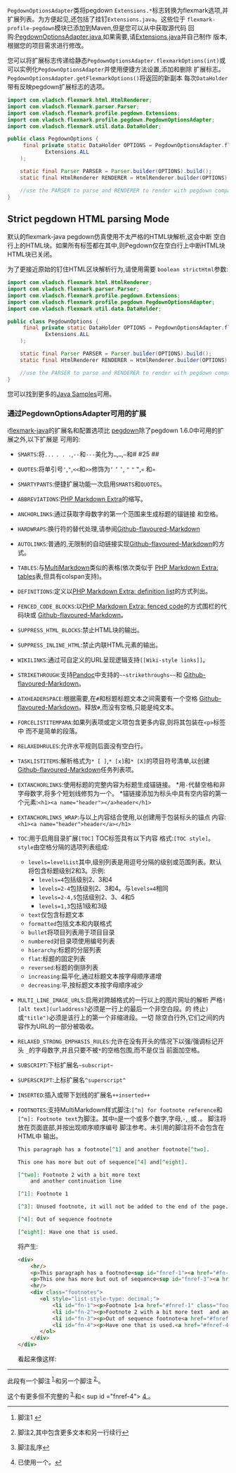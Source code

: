 
`PegdownOptionsAdapter`类将pegdown `Extensions.*`标志转换为flexmark选项,并
扩展列表。为方便起见,还包括了挂钉`Extensions.java`。这些位于
`flexmark-profile-pegdown`模块已添加到Maven,但是您可以从中获取源代码
回购:[PegdownOptionsAdapter.java],如果需要,请[Extensions.java]并自己制作
版本,根据您的项目需求进行修改。

您可以将扩展标志传递给静态`PegdownOptionsAdapter.flexmarkOptions(int)`或
可以实例化`PegdownOptionsAdapter`并使用便捷方法设置,添加和删除
扩展标志。`PegdownOptionsAdapter.getFlexmarkOptions()`将返回的新副本
每次`DataHolder`带有反映pegdown扩展标志的选项。

```java
import com.vladsch.flexmark.html.HtmlRenderer;
import com.vladsch.flexmark.parser.Parser;
import com.vladsch.flexmark.profile.pegdown.Extensions;
import com.vladsch.flexmark.profile.pegdown.PegdownOptionsAdapter;
import com.vladsch.flexmark.util.data.DataHolder;

public class PegdownOptions {
     final private static DataHolder OPTIONS = PegdownOptionsAdapter.flexmarkOptions(
            Extensions.ALL
    );

    static final Parser PARSER = Parser.builder(OPTIONS).build();
    static final HtmlRenderer RENDERER = HtmlRenderer.builder(OPTIONS).build();

    //use the PARSER to parse and RENDERER to render with pegdown compatibility
}
```

## Strict pegdown HTML parsing Mode

默认的flexmark-java pegdown仿真使用不太严格的HTML块解析,这会中断
空白行上的HTML块。如果所有标签都在其中,则Pegdown仅在空白行上中断HTML块
HTML块已关闭。

为了更接近原始的钉住HTML区块解析行为,请使用需要
`boolean strictHtml`参数:

```java
import com.vladsch.flexmark.html.HtmlRenderer;
import com.vladsch.flexmark.parser.Parser;
import com.vladsch.flexmark.profile.pegdown.Extensions;
import com.vladsch.flexmark.profile.pegdown.PegdownOptionsAdapter;
import com.vladsch.flexmark.util.data.DataHolder;

public class PegdownOptions {
     final private static DataHolder OPTIONS = PegdownOptionsAdapter.flexmarkOptions(true,
            Extensions.ALL
    );

    static final Parser PARSER = Parser.builder(OPTIONS).build();
    static final HtmlRenderer RENDERER = HtmlRenderer.builder(OPTIONS).build();

    //use the PARSER to parse and RENDERER to render with pegdown compatibility
}
```

您可以找到更多的[Java Samples]可用。

### 通过PegdownOptionsAdapter可用的扩展

:information_source:[flexmark-java]的扩展名和配置选项比
[pegdown]除了pegdown 1.6.0中可用的扩展之外,以下扩展是
可用的:

* `SMARTS`:将`...` `. . .`,`--`和`---`美化为`…`,`…`,`–`和# #25 ##
* `QUOTES`:将单引号`'`,`"`,`<<`和`>>`修饰为`‘` `’` `‛`, `"` `"` `‟`,`«`
  和`»`
* `SMARTYPANTS`:便捷扩展功能一次启用`SMARTS`和`QUOTES`。
* `ABBREVIATIONS`:[PHP Markdown Extra]的缩写。
* `ANCHORLINKS`:通过获取字母数字的第一个范围来生成标题的锚链接
  和空格。
* `HARDWRAPS`:换行符的替代处理,请参阅[Github-flavoured-Markdown]
* `AUTOLINKS`:普通的,无限制的自动链接实现[Github-flavoured-Markdown]的方式。
* `TABLES`:与[MultiMarkdown]类似的表格(依次类似于
  [PHP Markdown Extra: tables]表,但具有colspan支持)。
* `DEFINITIONS`:定义以[PHP Markdown Extra: definition list]的方式列出。
* `FENCED_CODE_BLOCKS`:以[PHP Markdown Extra: fenced code]的方式围栏的代码块或
  [Github-flavoured-Markdown]。
* `SUPPRESS_HTML_BLOCKS`:禁止HTML块的输出。
* `SUPPRESS_INLINE_HTML`:禁止内联HTML元素的输出。
* `WIKILINKS`:通过可自定义的URL呈现逻辑支持`[[Wiki-style links]]`。
* `STRIKETHROUGH`:支持[Pandoc]中支持的`~~strikethroughs~~`和
  [Github-flavoured-Markdown]。
* `ATXHEADERSPACE`:根据需要,在`#`和标题标题文本之间需要有一个空格
  [Github-flavoured-Markdown]。释放`#`,而没有空格,只能是纯文本。
* `FORCELISTITEMPARA`:如果列表项或定义项包含更多内容,则将其包装在`<p>`标签中
  而不是简单的段落。
* `RELAXEDHRULES`:允许水平规则后面没有空白行。
* `TASKLISTITEMS`:解析格式为`* [ ]`,`* [x]`和`* [X]`的项目符号清单,以创建
  [Github-flavoured-Markdown]任务列表项。
* `EXTANCHORLINKS`:使用标题的完整内容为标题生成锚链接。
  *用`-`代替空格和非字母数字,将多个短划线修剪为一个。
  *锚链接添加为标头中具有空内容的第一个元素:`<h1><a
    name="header"></a>header</h1>`
* `EXTANCHORLINKS_WRAP`:与以上内容结合使用,以创建用于包装标头的锚点
  内容:`<h1><a name="header">header</a></h1>`
* `TOC`:用于启用目录扩展`[TOC]` TOC标签具有以下内容
  格式:`[TOC style]`。`style`由空格分隔的选项列表组成:
  * `levels=levelList`其中,级别列表是用逗号分隔的级别或范围列表。默认
    将包含标题级别2和3。示例:
    * `levels=4`包括级别2、3和4
    * `levels=2-4`包括级别2、3和4。与`levels=4`相同
    * `levels=2-4,5`包括级别2、3、4和5
    * `levels=1,3`包括1级和3级
  * `text`仅包含标题文本
  * `formatted`包括文本和内联格式
  * `bullet`将项目列表用于项目目录
  * `numbered`对目录项使用编号列表
  * `hierarchy`:标题的分层列表
  * `flat`:标题的固定列表
  * `reversed`:标题的倒排列表
  * `increasing`:扁平化,通过标题文本按字母顺序递增
  * `decreasing`:平,按标题文本按字母顺序减少
* `MULTI_LINE_IMAGE_URLS`:启用对跨越格式的一行以上的图片网址的解析
  严格`![alt text](urladdress?`必须是一行上的最后一个非空白段。的
  终止`)`或`"title")`必须是该行上的第一个非缩进段。一切
  除空白行外,它们之间的内容作为URL的一部分被吸收。
* `RELAXED_STRONG_EMPHASIS_RULES`:允许在没有开头的情况下以强/强调标记开头
  `_`的字母数字,并且只要不被`*`的空格包围,而不是仅当
  前面加空格。
* `SUBSCRIPT`:下标扩展名`~subscript~`
* `SUPERSCRIPT`:上标扩展名`^superscript^`
* `INSERTED`:插入或带下划线的扩展名`++inserted++`
* `FOOTNOTES`:支持MultiMarkdown样式脚注:`[^n] for footnote reference`和`[^n]:
  Footnote text`为脚注。其中`n`是一个或多个数字,字母,`-`,`_`或`.`。
  脚注将放在页面底部,并按出现顺序顺序编号
  脚注参考。未引用的脚注将不会包含在HTML中
  输出。

  ```markdown
  This paragraph has a footnote[^1] and another footnote[^two].

  This one has more but out of sequence[^4] and[^eight].

  [^two]: Footnote 2 with a bit more text
      and another continuation line

  [^1]: Footnote 1

  [^3]: Unused footnote, it will not be added to the end of the page.

  [^4]: Out of sequence footnote

  [^eight]: Have one that is used.
  ```

  将产生:

  ```html
  <div>
      <hr/>
      <p>This paragraph has a footnote<sup id="fnref-1"><a href="#fn-1" class="footnote-ref">1</a></sup> and another footnote<sup id="fnref-2"><a href="#fn-2" class="footnote-ref">2</a></sup>.</p>
      <p>This one has more but out of sequence<sup id="fnref-3"><a href="#fn-3" class="footnote-ref">3</a></sup> and<sup id="fnref-4"><a href="#fn-4" class="footnote-ref">4</a></sup>. </p>
      <hr/>
      <div class="footnotes">
         <ol style="list-style-type: decimal;">
             <li id="fn-1"><p>Footnote 1<a href="#fnref-1" class="footnote-backref">&#8617;</a></p></li>
             <li id="fn-2"><p>Footnote 2 with a bit more text  and another continuation line<a href="#fnref-2" class="footnote-backref">&#8617;</a></p></li>
             <li id="fn-3"><p>Out of sequence footnote<a href="#fnref-3" class="footnote-backref">&#8617;</a></p></li>
             <li id="fn-4"><p>Have one that is used.<a href="#fnref-4" class="footnote-backref">&#8617;</a></p></li>
         </ol>
      </div>
  </div>
  ```

  看起来像这样:

<div>
    <hr />
    <p>此段有一个脚注<sup id ="fnref-1"> <a href="#fn-1" class="footnote-ref"> 1 </a> </sup>和另一个脚注<sup id ="fnref-2"> <a href="#fn-2" class="footnote-ref"> 2 </a> </sup>。</p>
    <p>这个有更多但不完整的<sup id ="fnref-3"> <a href="#fn-3" class="footnote-ref"> 3 </a> </sup>和< sup id ="fnref-4"> <a href="#fn-4" class="footnote-ref"> 4 </a> </sup>。</p>
    <hr />
    <div class ="footnotes">
       <ol style ="list-style-type:decimal;">
           <li id ="fn-1"> <p>脚注1 <a href="#fnref-1" class="footnote-backref">&#8617; </a> </p> </li>
           <li id ="fn-2"> <p>脚注2,其中包含更多文本和另一行续行<a href="#fnref-2" class="footnote-backref">&#8617; </a> </p> </li>
           <li id ="fn-3"> <p>脚注乱序<a href="#fnref-3" class="footnote-backref">&#8617; </a> </p> </li >
           <li id ="fn-4"> <p>已使用一个。<a href="#fnref-4" class="footnote-backref">&#8617; </a> </p> </li>
       </ol>
    </div>
</div>

[Extensions.java]: https://github.com/vsch/flexmark-java/blob/master/flexmark-profile-pegdown/src/main/java/com/vladsch/flexmark/profile/pegdown/Extensions.java
[flexmark-java]: https://github.com/vsch/flexmark-java
[Github-flavoured-Markdown]: https://github.github.com/github-flavored-markdown
[MultiMarkdown]: https://fletcherpenney.net/multimarkdown
[Pandoc]: http://pandoc.org/MANUAL.html#pandocs-markdown
[pegdown]: http://pegdown.org
[PegdownOptionsAdapter.java]: https://github.com/vsch/flexmark-java/blob/master/flexmark-profile-pegdown/src/main/java/com/vladsch/flexmark/profile/pegdown/PegdownOptionsAdapter.java
[PHP Markdown Extra]: https://michelf.ca/projects/php-markdown/extra/#abbr
[PHP Markdown Extra: definition list]: https://michelf.ca/projects/php-markdown/extra/#def-list
[PHP Markdown Extra: fenced code]: https://michelf.ca/projects/php-markdown/extra/#fenced-code-blocks
[PHP Markdown Extra: tables]: https://michelf.ca/projects/php-markdown/extra/#table
[Java Samples]: https://github.com/vsch/flexmark-java/blob/master/flexmark-java-samples/src/com/vladsch/flexmark/java/samples